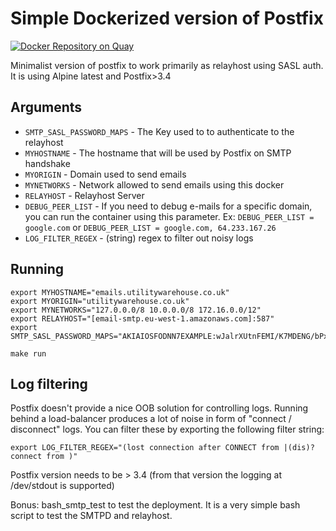 # Simple Dockerized version of Postfix

[![Docker Repository on Quay](https://quay.io/repository/utilitywarehouse/smarthost/status "Docker Repository on Quay")](https://quay.io/repository/utilitywarehouse/smarthost)

Minimalist version of postfix to work primarily as relayhost using SASL auth.
It is using Alpine latest and Postfix>3.4

## Arguments

- `SMTP_SASL_PASSWORD_MAPS` - The Key used to to authenticate to the relayhost
- `MYHOSTNAME` - The hostname that will be used by Postfix on SMTP handshake
- `MYORIGIN` - Domain used to send emails
- `MYNETWORKS` - Network allowed to send emails using this docker
- `RELAYHOST` - Relayhost Server
- `DEBUG_PEER_LIST` - If you need to debug e-mails for a specific domain, you
  can run the container using this parameter. Ex: `DEBUG_PEER_LIST = google.com`
  or `DEBUG_PEER_LIST = google.com, 64.233.167.26`
- `LOG_FILTER_REGEX` - (string) regex to filter out noisy logs

## Running

```
export MYHOSTNAME="emails.utilitywarehouse.co.uk"
export MYORIGIN="utilitywarehouse.co.uk"
export MYNETWORKS="127.0.0.0/8 10.0.0.0/8 172.16.0.0/12"
export RELAYHOST="[email-smtp.eu-west-1.amazonaws.com]:587"
export SMTP_SASL_PASSWORD_MAPS="AKIAIOSFODNN7EXAMPLE:wJalrXUtnFEMI/K7MDENG/bPxRfiCYEXAMPLEKEY"

make run
```

## Log filtering

Postfix doesn't provide a nice OOB solution for controlling logs. Running
behind a load-balancer produces a lot of noise in form of "connect /
disconnect" logs. You can filter these by exporting the following filter
string:

```
export LOG_FILTER_REGEX="(lost connection after CONNECT from |(dis)?connect from )"
```

Postfix version needs to be > 3.4 (from that version the logging at /dev/stdout
is supported)

Bonus: bash_smtp_test to test the deployment. It is a very simple bash script
to test the SMTPD and relayhost.
